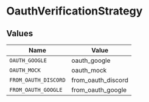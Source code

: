 # OauthVerificationStrategy


## Values

| Name                 | Value                |
| -------------------- | -------------------- |
| `OAUTH_GOOGLE`       | oauth_google         |
| `OAUTH_MOCK`         | oauth_mock           |
| `FROM_OAUTH_DISCORD` | from_oauth_discord   |
| `FROM_OAUTH_GOOGLE`  | from_oauth_google    |